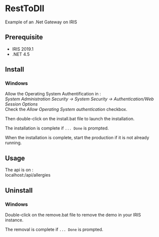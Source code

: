 # RestToDll
Example of an .Net Gateway on IRIS

## Prerequisite
- IRIS 2019.1
- .NET 4.5

## Install

### Windows
Allow the Operating System Authentification in :  
_System Administration  Security → System Security → Authentication/Web Session Options_  
Check the _Allow Operating System authentication_ checkbox.  

Then double-click on the install.bat file to launch the installation.  

The installation is complete if `... Done` is prompted.

When the installation is complete, start the production if it is not already running.  

## Usage
The api is on :  
localhost:<IRIS Web Server Port>/api/allergies

## Uninstall

### Windows
Double-click on the remove.bat file to remove the demo in your IRIS instance.  

The removal is complete if ` ... Done ` is prompted.
